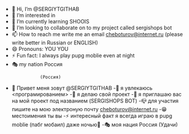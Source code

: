 - 👋 Hi, I’m @SERGIYTGITHAB
- 👀 I’m interested in <programming>
- 🌱 I’m currently learning SHOOIS
- 💞️ I’m looking to collaborate on to my project called sergishops bot
- 📫 How to reach me write me an email cheboturov@internet.ru (please write better in Russian or ENGLISH)
- 😄 Pronouns: YOU YOU
- ⚡ Fun fact: l always play pupg moblie even at night
- 🎭 my nation Россия
<!---
SERGIYTGITHAB/SERGIYTGITHAB is a ✨ special ✨ repository because its `README.md` (this file) appears on your GitHub profile.
You can click the Preview link to take a look at your changes.
--->
                  (Россия)
- 👋 Привет меня зовут @SERGIYTGITHAB
-👀 я увлекаюсь <програмированием>
-🌱 я делаю свой проект 
-💞 я приглашаю вас на мой проект под названием (SERGISHOPS BOT)
-📪 для участия пишите на мою электроную почту cheboturov@internet.ru
-😁 местоимения ты вы
-⚡️ интересный факт я всегда играю в pupg moblie (пабг мобаил) даже ночью🤣
-🎭 моя нация Россия
                (Удачи)